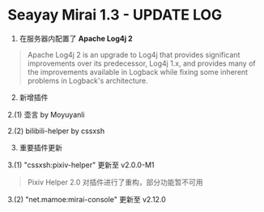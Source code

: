 # Seayay Mirai 1.3 - UPDATE LOG

1. 在服务器内配置了 **Apache Log4j 2**

> Apache Log4j 2 is an upgrade to Log4j that provides significant improvements over its predecessor, Log4j 1.x, and provides many of the improvements available in Logback while fixing some inherent problems in Logback's architecture.

2. 新增插件

2.(1) 壶言 by Moyuyanli

2.(2) bilibili-helper by cssxsh

3. 重要插件更新

3.(1) "cssxsh:pixiv-helper" 更新至 v2.0.0-M1

> Pixiv Helper 2.0 对插件进行了重构，部分功能暂不可用

3.(2) "net.mamoe:mirai-console" 更新至 v2.12.0